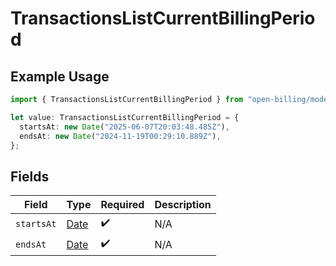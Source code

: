 # TransactionsListCurrentBillingPeriod

## Example Usage

```typescript
import { TransactionsListCurrentBillingPeriod } from "open-billing/models/operations";

let value: TransactionsListCurrentBillingPeriod = {
  startsAt: new Date("2025-06-07T20:03:48.485Z"),
  endsAt: new Date("2024-11-19T00:29:10.889Z"),
};
```

## Fields

| Field                                                                                         | Type                                                                                          | Required                                                                                      | Description                                                                                   |
| --------------------------------------------------------------------------------------------- | --------------------------------------------------------------------------------------------- | --------------------------------------------------------------------------------------------- | --------------------------------------------------------------------------------------------- |
| `startsAt`                                                                                    | [Date](https://developer.mozilla.org/en-US/docs/Web/JavaScript/Reference/Global_Objects/Date) | :heavy_check_mark:                                                                            | N/A                                                                                           |
| `endsAt`                                                                                      | [Date](https://developer.mozilla.org/en-US/docs/Web/JavaScript/Reference/Global_Objects/Date) | :heavy_check_mark:                                                                            | N/A                                                                                           |